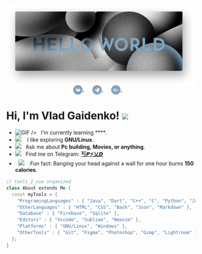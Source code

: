 ![3D_V_app](helloWorld.png)

<p align="center" style="margin: -20px 0 30px">
   <a href="https://vk.com/peop11e_0" target="_blank" style='margin-right:10px'>
    <img align="center" src="VK_black.png" height="25px" width="25px" />
  </a>
  &nbsp;&nbsp;
  <a href="https://t.me/va_gaidenko" target="_blank" style='margin-right:10px'>
    <img align="center" src="Telegram_black.png" height="25px" width="25px" />
  </a>
  &nbsp;&nbsp;
    <a href="va.gaidenko@gmail.com" target="_blank" style='margin-right:10px'>
    <img align="center" src="Google +_black.png" height="25px" width="25px" />
  </a>
  &nbsp;&nbsp;

<h1> Hi, I'm Vlad Gaidenko! <img src="https://media.giphy.com/media/MaI6BylfjAkDkfk4OC/giphy.gif" width="50"></h2>

-  <img alt="GIF" src="https://media.giphy.com/media/MaI6BylfjAkDkfk4OC/giphy.gif" width="25"> /> &nbsp; I’m currently learning ****. 
- <img src="https://github.com/SP-XD/SP-XD/blob/main/images/hyperkitty.gif?raw=true" width="20" />&nbsp;&nbsp;&nbsp; I like exploring **GNU/Linux**. <br>
- <img src="https://github.com/SP-XD/SP-XD/blob/main/images/message.gif?raw=true" width="25" />&nbsp;&nbsp; Ask me about **Pc building, Movies, or anything**. <br>
- <img src="https://github.com/SP-XD/SP-XD/blob/main/images/letterbox.gif?raw=true" width="25" /> &nbsp; Find me on Telegram: **[丂𝙋⚡乂𝘿](https://t.me/spxd007)**<br>
- &nbsp;&nbsp;<img src="https://github.com/SP-XD/SP-XD/blob/main/images/lightning.gif?raw=true" width="12" />&nbsp;&nbsp;&nbsp;&nbsp;Fun fact: Banging your head against a wall for one hour burns **150 calories**.<br>

```c++
// tools_I_use organized
class About extends Me { 
  const myTools = {  
    "ProgramingLanguages" : { "Java", "Dart", "C++", "C", "Python", "Javascript" },
    "OtherLanguages" : { "HTML", "CSS", "Bash", "Json", "Markdown" },
    "Database" : { "Firebase", "Sqlite" },
    "Editors" : { "Vscode", "Sublime", "Neovim" },
    "Platforms" : { "GNU/Linux", "Windows" },
    "OtherTools" : { "Git", "Figma", "Photoshop", "Gimp", "Lightroom" }
  };
}
```